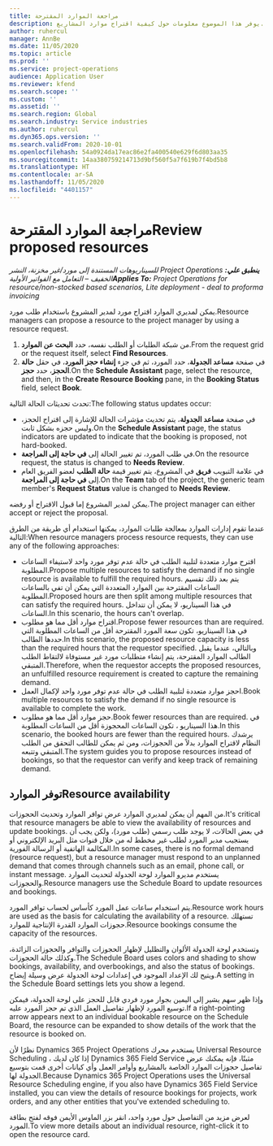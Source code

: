 ```yaml
---
title: مراجعة الموارد المقترحة
description: يوفر هذا الموضوع معلومات حول كيفية اقتراح موارد المشاريع.
author: ruhercul
manager: AnnBe
ms.date: 11/05/2020
ms.topic: article
ms.prod: ''
ms.service: project-operations
audience: Application User
ms.reviewer: kfend
ms.search.scope: ''
ms.custom: ''
ms.assetid: ''
ms.search.region: Global
ms.search.industry: Service industries
ms.author: ruhercul
ms.dyn365.ops.version: ''
ms.search.validFrom: 2020-10-01
ms.openlocfilehash: 54a0924da17eac86e2fa400540e629f6d803aa35
ms.sourcegitcommit: 14aa380759214713d9bf560f5a7f619b7f4bd5b8
ms.translationtype: HT
ms.contentlocale: ar-SA
ms.lasthandoff: 11/05/2020
ms.locfileid: "4401157"
---
```

# <a name="review-proposed-resources"></a><span data-ttu-id="de5bd-103">مراجعة الموارد المقترحة</span><span class="sxs-lookup"><span data-stu-id="de5bd-103">Review proposed resources</span></span>

<span data-ttu-id="de5bd-104">_**ينطبق علي:** ‏‫Project Operations للسيناريوهات المستندة إلى مورد/غير مخزنة‬، ‏‫النشر الخفيف – التعامل مع الفواتير الأولية‬_</span><span class="sxs-lookup"><span data-stu-id="de5bd-104">_**Applies To:** Project Operations for resource/non-stocked based scenarios, Lite deployment - deal to proforma invoicing_</span></span>

<span data-ttu-id="de5bd-105">يمكن لمديري الموارد اقتراح مورد لمدير المشروع باستخدام طلب مورد.</span><span class="sxs-lookup"><span data-stu-id="de5bd-105">Resource managers can propose a resource to the project manager by using a resource request.</span></span>

1. <span data-ttu-id="de5bd-106">من شبكة الطلبات أو الطلب نفسه، حدد **البحث عن الموارد**.</span><span class="sxs-lookup"><span data-stu-id="de5bd-106">From the request grid or the request itself, select **Find Resources**.</span></span>
2. <span data-ttu-id="de5bd-107">في صفحة **مساعد الجدولة**، حدد المورد، ثم في جزء **إنشاء حجز المورد**، في حقل **حالة الحجز**، حدد **حجز**.</span><span class="sxs-lookup"><span data-stu-id="de5bd-107">On the **Schedule Assistant** page, select the resource, and then, in the **Create Resource Booking** pane, in the **Booking Status** field, select **Book**.</span></span>

<span data-ttu-id="de5bd-108">تحدث تحديثات الحالة التالية:</span><span class="sxs-lookup"><span data-stu-id="de5bd-108">The following status updates occur:</span></span>

- <span data-ttu-id="de5bd-109">في صفحة **مساعد الجدولة**، يتم تحديث مؤشرات الحالة للإشارة إلى اقتراح الحجز، وليس حجزه بشكل ثابت.</span><span class="sxs-lookup"><span data-stu-id="de5bd-109">On the **Schedule Assistant** page, the status indicators are updated to indicate that the booking is proposed, not hard-booked.</span></span>
- <span data-ttu-id="de5bd-110">في طلب المورد، تم تغيير الحالة إلى **في حاجة إلى المراجعة**.</span><span class="sxs-lookup"><span data-stu-id="de5bd-110">On the resource request, the status is changed to **Needs Review**.</span></span>
- <span data-ttu-id="de5bd-111">في علامة التبويب **فريق** في المشروع، يتم تغيير قيمة **حالة الطلب** لعضو الفريق العام إلى **في حاجة إلى المراجعة**.</span><span class="sxs-lookup"><span data-stu-id="de5bd-111">On the **Team** tab of the project, the generic team member's **Request Status** value is changed to **Needs Review**.</span></span>

<span data-ttu-id="de5bd-112">يمكن لمدير المشروع إما قبول الاقتراح أو رفضه.</span><span class="sxs-lookup"><span data-stu-id="de5bd-112">The project manager can either accept or reject the proposal.</span></span>

<span data-ttu-id="de5bd-113">عندما تقوم إدارات الموارد بمعالجة طلبات الموارد، يمكنها استخدام أي طريقة من الطرق التالية:</span><span class="sxs-lookup"><span data-stu-id="de5bd-113">When resource managers process resource requests, they can use any of the following approaches:</span></span>

- <span data-ttu-id="de5bd-114">اقترح موارد متعددة لتلبية الطلب في حالة عدم توفر مورد واحد لاستيفاء الساعات المطلوبة.</span><span class="sxs-lookup"><span data-stu-id="de5bd-114">Propose multiple resources to satisfy the demand if no single resource is available to fulfill the required hours.</span></span> <span data-ttu-id="de5bd-115">يتم بعد ذلك تقسيم الساعات المقترحة بين الموارد المتعددة التي يمكن أن تفي بالساعات المطلوبة.</span><span class="sxs-lookup"><span data-stu-id="de5bd-115">Proposed hours are then split among multiple resources that can satisfy the required hours.</span></span> <span data-ttu-id="de5bd-116">في هذا السيناريو، لا يمكن أن تتداخل الساعات.</span><span class="sxs-lookup"><span data-stu-id="de5bd-116">In this scenario, the hours can't overlap.</span></span>
- <span data-ttu-id="de5bd-117">اقتراح موارد أقل مما هو مطلوب.</span><span class="sxs-lookup"><span data-stu-id="de5bd-117">Propose fewer resources than are required.</span></span> <span data-ttu-id="de5bd-118">في هذا السيناريو، تكون سعة المورد المقترحة أقل من الساعات المطلوبة التي حددها الطالب.</span><span class="sxs-lookup"><span data-stu-id="de5bd-118">In this scenario, the proposed resource capacity is less than the required hours that the requestor specified.</span></span> <span data-ttu-id="de5bd-119">وبالتالي، عندما يقبل الطالب الموارد المقترحة، يتم إنشاء متطلبات مورد غير مستوفاة لالتقاط الطلب المتبقي.</span><span class="sxs-lookup"><span data-stu-id="de5bd-119">Therefore, when the requestor accepts the proposed resources, an unfulfilled resource requirement is created to capture the remaining demand.</span></span>
- <span data-ttu-id="de5bd-120">احجز موارد متعددة لتلبية الطلب في حالة عدم توفر مورد واحد لإكمال العمل.</span><span class="sxs-lookup"><span data-stu-id="de5bd-120">Book multiple resources to satisfy the demand if no single resource is available to complete the work.</span></span>
- <span data-ttu-id="de5bd-121">حجز موارد أقل مما هو مطلوب.</span><span class="sxs-lookup"><span data-stu-id="de5bd-121">Book fewer resources than are required.</span></span> <span data-ttu-id="de5bd-122">في هذا السيناريو ، تكون الساعات المحجوزة أقل من الساعات المطلوبة.</span><span class="sxs-lookup"><span data-stu-id="de5bd-122">In this scenario, the booked hours are fewer than the required hours.</span></span> <span data-ttu-id="de5bd-123">يرشدك النظام لاقتراح الموارد بدلاً من الحجوزات، ومن ثم يمكن للطالب التحقق من الطلب المتبقي وتتبعه.</span><span class="sxs-lookup"><span data-stu-id="de5bd-123">The system guides you to propose resources instead of bookings, so that the requestor can verify and keep track of remaining demand.</span></span>

## <a name="resource-availability"></a><span data-ttu-id="de5bd-124">توفر الموارد</span><span class="sxs-lookup"><span data-stu-id="de5bd-124">Resource availability</span></span>

<span data-ttu-id="de5bd-125">من المهم أن يمكن لمديري الموارد عرض توافر الموارد وتحديث الحجوزات.</span><span class="sxs-lookup"><span data-stu-id="de5bd-125">It's critical that resource managers be able to view the availability of resources and update bookings.</span></span> <span data-ttu-id="de5bd-126">في بعض الحالات، لا يوجد طلب رسمي (طلب مورد)، ولكن يجب أن يستجيب مدير المورد لطلب غير مخطط له من خلال قنوات مثل البريد الإلكتروني أو المكالمة الهاتفية أو الرسالة الفورية.</span><span class="sxs-lookup"><span data-stu-id="de5bd-126">In some cases, there is no formal demand (resource request), but a resource manager must respond to an unplanned demand that comes through channels such as an email, phone call, or instant message.</span></span> <span data-ttu-id="de5bd-127">يستخدم مديرو الموارد لوحة الجدولة لتحديث الموارد والحجوزات.</span><span class="sxs-lookup"><span data-stu-id="de5bd-127">Resource managers use the Schedule Board to update resources and bookings.</span></span>

<span data-ttu-id="de5bd-128">يتم استخدام ساعات عمل المورد كأساس لحساب توافر المورد.</span><span class="sxs-lookup"><span data-stu-id="de5bd-128">Resource work hours are used as the basis for calculating the availability of a resource.</span></span> <span data-ttu-id="de5bd-129">تستهلك حجوزات الموارد القدرة الإنتاجية للموارد.</span><span class="sxs-lookup"><span data-stu-id="de5bd-129">Resource bookings consume the capacity of the resources.</span></span>

<span data-ttu-id="de5bd-130">وتستخدم لوحة الجدولة الألوان والتظليل لإظهار الحجوزات والتوافر والحجوزات الزائدة، وكذلك حالة الحجوزات.</span><span class="sxs-lookup"><span data-stu-id="de5bd-130">The Schedule Board uses colors and shading to show bookings, availability, and overbookings, and also the status of bookings.</span></span> <span data-ttu-id="de5bd-131">ويتيح لك الإعداد الموجود في إعدادات لوحة الجدولة عرض وسيلة إيضاح.</span><span class="sxs-lookup"><span data-stu-id="de5bd-131">A setting in the Schedule Board settings lets you show a legend.</span></span>

<span data-ttu-id="de5bd-132">وإذا ظهر سهم يشير إلى اليمين بجوار مورد فردي قابل للحجز على لوحة الجدولة، فيمكن توسيع المورد لإظهار تفاصيل العمل الذي تم حجز المورد عليه.</span><span class="sxs-lookup"><span data-stu-id="de5bd-132">If a right-pointing arrow appears next to an individual bookable resource on the Schedule Board, the resource can be expanded to show details of the work that the resource is booked on.</span></span>

<span data-ttu-id="de5bd-133">نظرًا لأن Dynamics 365 Project Operations يستخدم محرك Universal Resource Scheduling ، إذا كان لديك Dynamics 365 Field Service مثبتًا، فإنه يمكنك عرض تفاصيل حجوزات الموارد الخاصة بالمشاريع وأوامر العمل وأي كيانات أخرى قمت بتوسيع الجدولة لها.</span><span class="sxs-lookup"><span data-stu-id="de5bd-133">Because Dynamics 365 Project Operations uses the Universal Resource Scheduling engine, if you also have Dynamics 365 Field Service installed, you can view the details of resource bookings for projects, work orders, and any other entities that you've extended scheduling to.</span></span>

<span data-ttu-id="de5bd-134">لعرض مزيد من التفاصيل حول مورد واحد، انقر بزر الماوس الأيمن فوقه لفتح بطاقة المورد.</span><span class="sxs-lookup"><span data-stu-id="de5bd-134">To view more details about an individual resource, right-click it to open the resource card.</span></span>

